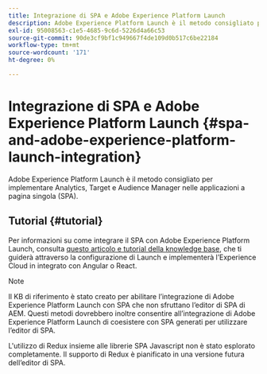 ```yaml
---
title: Integrazione di SPA e Adobe Experience Platform Launch
description: Adobe Experience Platform Launch è il metodo consigliato per implementare Analytics, Target e Audience Manager in SPA.
exl-id: 95008563-c1e5-4685-9c6d-5226d4a66c53
source-git-commit: 90de3cf9bf1c949667f4de109d0b517c6be22184
workflow-type: tm+mt
source-wordcount: '171'
ht-degree: 0%

---
```


# Integrazione di SPA e Adobe Experience Platform Launch {#spa-and-adobe-experience-platform-launch-integration}

Adobe Experience Platform Launch è il metodo consigliato per implementare Analytics, Target e Audience Manager nelle applicazioni a pagina singola (SPA).

## Tutorial {#tutorial}

Per informazioni su come integrare il SPA con Adobe Experience Platform Launch, consulta [questo articolo e tutorial della knowledge base](https://helpx.adobe.com/experience-manager/kt/integration/using/launch-reference-architecture-SPA-tutorial-implement.html), che ti guiderà attraverso la configurazione di Launch e implementerà l’Experience Cloud in integrato con Angular o React.

>[!NOTE]
>
>Il KB di riferimento è stato creato per abilitare l’integrazione di Adobe Experience Platform Launch con SPA che non sfruttano l’editor di SPA di AEM. Questi metodi dovrebbero inoltre consentire all’integrazione di Adobe Experience Platform Launch di coesistere con SPA generati per utilizzare l’editor di SPA.
>
>L&#39;utilizzo di Redux insieme alle librerie SPA Javascript non è stato esplorato completamente. Il supporto di Redux è pianificato in una versione futura dell’editor di SPA.
